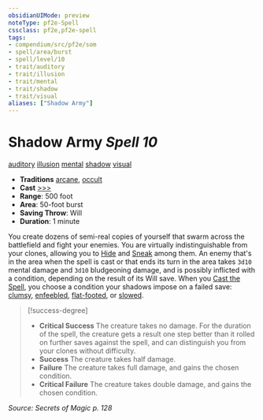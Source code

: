```yaml
---
obsidianUIMode: preview
noteType: pf2e-Spell
cssclass: pf2e,pf2e-spell
tags:
- compendium/src/pf2e/som
- spell/area/burst
- spell/level/10
- trait/auditory
- trait/illusion
- trait/mental
- trait/shadow
- trait/visual
aliases: ["Shadow Army"]
---
```

# Shadow Army *Spell 10*   
[auditory](rules/traits/auditory.md "Auditory Effect Trait")  [illusion](rules/traits/illusion.md "Illusion School Trait")  [mental](rules/traits/mental.md "Mental Effect Trait")  [shadow](rules/traits/shadow.md "Shadow General Trait")  [visual](rules/traits/visual.md "Visual Effect Trait")  

- **Traditions** [arcane](rules/traits/arcane.md "Arcane Tradition Trait"), [occult](rules/traits/occult.md "Occult Tradition Trait")
- **Cast** [>>>](rules/core-rulebook/chapter-9-playing-the-game.md#Actions "Three-Action") 
- **Range**: 500 foot
- **Area**: 50-foot burst
- **Saving Throw**: Will
- **Duration**: 1 minute

You create dozens of semi-real copies of yourself that swarm across the battlefield and fight your enemies. You are virtually indistinguishable from your clones, allowing you to [Hide](rules/actions/hide.md) and [Sneak](rules/actions/sneak.md) among them. An enemy that's in the area when the spell is cast or that ends its turn in the area takes `3d10` mental damage and `3d10` bludgeoning damage, and is possibly inflicted with a condition, depending on the result of its Will save. When you [Cast the Spell](rules/actions/cast-a-spell.md), you choose a condition your shadows impose on a failed save: [clumsy](rules/conditions.md#Clumsy), [enfeebled](rules/conditions.md#Enfeebled), [flat-footed](rules/conditions.md#Flat-footed), or [slowed](rules/conditions.md#Slowed).

> [!success-degree] 
> - **Critical Success** The creature takes no damage. For the duration of the spell, the creature gets a result one step better than it rolled on further saves against the spell, and can distinguish you from your clones without difficulty.
> - **Success** The creature takes half damage.
> - **Failure** The creature takes full damage, and gains the chosen condition.
> - **Critical Failure** The creature takes double damage, and gains the chosen condition.

*Source: Secrets of Magic p. 128*